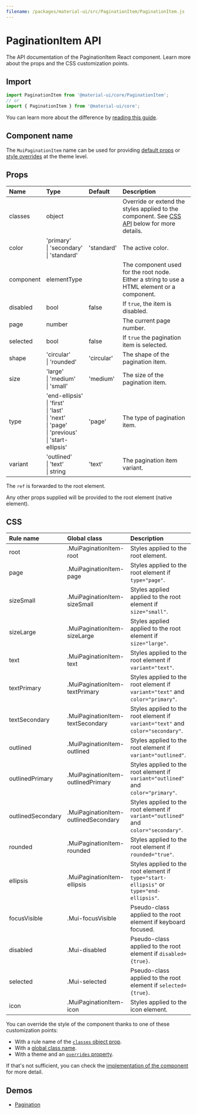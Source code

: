 ```yaml
---
filename: /packages/material-ui/src/PaginationItem/PaginationItem.js
---
```


<!--- This documentation is automatically generated, do not try to edit it. -->

# PaginationItem API

<p class="description">The API documentation of the PaginationItem React component. Learn more about the props and the CSS customization points.</p>

## Import

```js
import PaginationItem from '@material-ui/core/PaginationItem';
// or
import { PaginationItem } from '@material-ui/core';
```

You can learn more about the difference by [reading this guide](/guides/minimizing-bundle-size/).



## Component name

The `MuiPaginationItem` name can be used for providing [default props](/customization/globals/#default-props) or [style overrides](/customization/globals/#css) at the theme level.

## Props

| Name | Type | Default | Description |
|:-----|:-----|:--------|:------------|
| <span class="prop-name">classes</span> | <span class="prop-type">object</span> |  | Override or extend the styles applied to the component. See [CSS API](#css) below for more details. |
| <span class="prop-name">color</span> | <span class="prop-type">'primary'<br>&#124;&nbsp;'secondary'<br>&#124;&nbsp;'standard'</span> | <span class="prop-default">'standard'</span> | The active color. |
| <span class="prop-name">component</span> | <span class="prop-type">elementType</span> |  | The component used for the root node. Either a string to use a HTML element or a component. |
| <span class="prop-name">disabled</span> | <span class="prop-type">bool</span> | <span class="prop-default">false</span> | If `true`, the item is disabled. |
| <span class="prop-name">page</span> | <span class="prop-type">number</span> |  | The current page number. |
| <span class="prop-name">selected</span> | <span class="prop-type">bool</span> | <span class="prop-default">false</span> | If `true` the pagination item is selected. |
| <span class="prop-name">shape</span> | <span class="prop-type">'circular'<br>&#124;&nbsp;'rounded'</span> | <span class="prop-default">'circular'</span> | The shape of the pagination item. |
| <span class="prop-name">size</span> | <span class="prop-type">'large'<br>&#124;&nbsp;'medium'<br>&#124;&nbsp;'small'</span> | <span class="prop-default">'medium'</span> | The size of the pagination item. |
| <span class="prop-name">type</span> | <span class="prop-type">'end-ellipsis'<br>&#124;&nbsp;'first'<br>&#124;&nbsp;'last'<br>&#124;&nbsp;'next'<br>&#124;&nbsp;'page'<br>&#124;&nbsp;'previous'<br>&#124;&nbsp;'start-ellipsis'</span> | <span class="prop-default">'page'</span> | The type of pagination item. |
| <span class="prop-name">variant</span> | <span class="prop-type">'outlined'<br>&#124;&nbsp;'text'<br>&#124;&nbsp;string</span> | <span class="prop-default">'text'</span> | The pagination item variant. |

The `ref` is forwarded to the root element.

Any other props supplied will be provided to the root element (native element).

## CSS

| Rule name | Global class | Description |
|:-----|:-------------|:------------|
| <span class="prop-name">root</span> | <span class="prop-name">.MuiPaginationItem-root</span> | Styles applied to the root element.
| <span class="prop-name">page</span> | <span class="prop-name">.MuiPaginationItem-page</span> | Styles applied to the root element if `type="page"`.
| <span class="prop-name">sizeSmall</span> | <span class="prop-name">.MuiPaginationItem-sizeSmall</span> | Styles applied applied to the root element if `size="small"`.
| <span class="prop-name">sizeLarge</span> | <span class="prop-name">.MuiPaginationItem-sizeLarge</span> | Styles applied applied to the root element if `size="large"`.
| <span class="prop-name">text</span> | <span class="prop-name">.MuiPaginationItem-text</span> | Styles applied to the root element if `variant="text"`.
| <span class="prop-name">textPrimary</span> | <span class="prop-name">.MuiPaginationItem-textPrimary</span> | Styles applied to the root element if `variant="text"` and `color="primary"`.
| <span class="prop-name">textSecondary</span> | <span class="prop-name">.MuiPaginationItem-textSecondary</span> | Styles applied to the root element if `variant="text"` and `color="secondary"`.
| <span class="prop-name">outlined</span> | <span class="prop-name">.MuiPaginationItem-outlined</span> | Styles applied to the root element if `variant="outlined"`.
| <span class="prop-name">outlinedPrimary</span> | <span class="prop-name">.MuiPaginationItem-outlinedPrimary</span> | Styles applied to the root element if `variant="outlined"` and `color="primary"`.
| <span class="prop-name">outlinedSecondary</span> | <span class="prop-name">.MuiPaginationItem-outlinedSecondary</span> | Styles applied to the root element if `variant="outlined"` and `color="secondary"`.
| <span class="prop-name">rounded</span> | <span class="prop-name">.MuiPaginationItem-rounded</span> | Styles applied to the root element if `rounded="true"`.
| <span class="prop-name">ellipsis</span> | <span class="prop-name">.MuiPaginationItem-ellipsis</span> | Styles applied to the root element if `type="start-ellipsis"` or `type="end-ellipsis"`.
| <span class="prop-name">focusVisible</span> | <span class="prop-name">.Mui-focusVisible</span> | Pseudo-class applied to the root element if keyboard focused.
| <span class="prop-name">disabled</span> | <span class="prop-name">.Mui-disabled</span> | Pseudo-class applied to the root element if `disabled={true}`.
| <span class="prop-name">selected</span> | <span class="prop-name">.Mui-selected</span> | Pseudo-class applied to the root element if `selected={true}`.
| <span class="prop-name">icon</span> | <span class="prop-name">.MuiPaginationItem-icon</span> | Styles applied to the icon element.

You can override the style of the component thanks to one of these customization points:

- With a rule name of the [`classes` object prop](/customization/components/#overriding-styles-with-classes).
- With a [global class name](/customization/components/#overriding-styles-with-global-class-names).
- With a theme and an [`overrides` property](/customization/globals/#css).

If that's not sufficient, you can check the [implementation of the component](https://github.com/mui-org/material-ui/blob/next/packages/material-ui/src/PaginationItem/PaginationItem.js) for more detail.

## Demos

- [Pagination](/components/pagination/)

